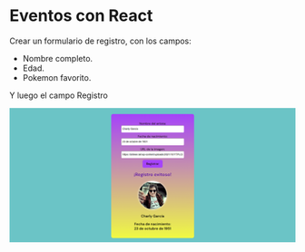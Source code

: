 
# Eventos con React

Crear un formulario de registro, con los campos:
- Nombre completo.
- Edad.
- Pokemon favorito.

Y luego el campo Registro

![Preview](https://github.com/soymilidev/FE-III/blob/main/C08/C8-Mesa/proyectoEventosFormularios/src/assets/preview.png)
